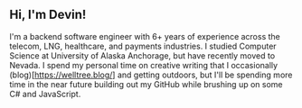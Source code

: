 ## Hi, I'm Devin!

I'm a backend software engineer with 6+ years of experience across the telecom, LNG, healthcare, and payments industries.
I studied Computer Science at University of Alaska Anchorage, but have recently moved to Nevada.
I spend my personal time on creative writing that I occasionally (blog)[https://welltree.blog/] and getting outdoors, but I'll be spending more time in the near future building out my GitHub while brushing up on some C# and JavaScript.

<!--
**devinmboyle/devinmboyle** is a ✨ _special_ ✨ repository because its `README.md` (this file) appears on your GitHub profile.

Here are some ideas to get you started:

- 🔭 I’m currently working on ...
- 🌱 I’m currently learning ...
- 👯 I’m looking to collaborate on ...
- 🤔 I’m looking for help with ...
- 💬 Ask me about ...
- 📫 How to reach me: ...
- 😄 Pronouns: ...
- ⚡ Fun fact: ...
-->
